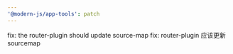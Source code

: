 ```yaml
---
'@modern-js/app-tools': patch
---
```


fix: the router-plugin should update source-map
fix: router-plugin 应该更新 sourcemap
